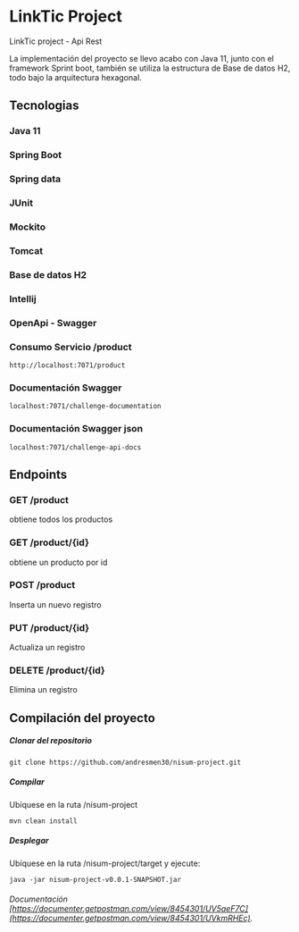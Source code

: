 # LinkTic Project

LinkTic project - Api Rest

La implementación del proyecto se llevo acabo con Java 11, junto con el framework Sprint boot, también se utiliza la estructura de Base de datos H2,
todo bajo la arquitectura hexagonal.

## Tecnologias

### Java 11

### Spring Boot

### Spring data

### JUnit

### Mockito

### Tomcat

### Base de datos H2

### Intellij

### OpenApi - Swagger

### Consumo Servicio /product

```
http://localhost:7071/product
```

### Documentación Swagger

```
localhost:7071/challenge-documentation
```

### Documentación Swagger json

```
localhost:7071/challenge-api-docs
```

## Endpoints

### GET /product

obtiene todos los productos

### GET /product/{id}

obtiene un producto por id

### POST /product

Inserta un nuevo registro

### PUT /product/{id}

Actualiza un registro

### DELETE /product/{id}

Elimina un registro

## Compilación del proyecto

##### Clonar del repositorio

```
git clone https://github.com/andresmen30/nisum-project.git
```

##### Compilar

Ubíquese en la ruta /nisum-project

```
mvn clean install
```

##### Desplegar

Ubíquese en la ruta /nisum-project/target y ejecute:

```
java -jar nisum-project-v0.0.1-SNAPSHOT.jar
```

###### Documentación [https://documenter.getpostman.com/view/8454301/UV5aeF7C](https://documenter.getpostman.com/view/8454301/UVkmRHEc).

















